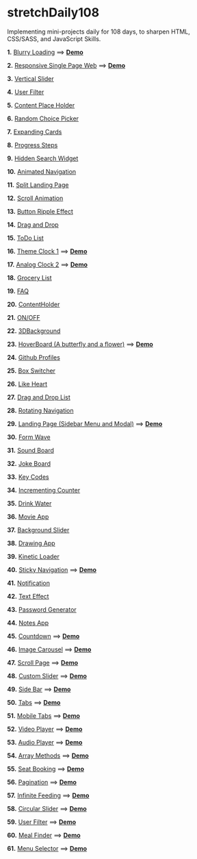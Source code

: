 # stretchDaily108

Implementing mini-projects daily for 108 days, to sharpen HTML, CSS/SASS, and JavaScript Skills.

**1.** [Blurry Loading](https://github.com/whoinlee/stretchDaily108_vanillaJS/tree/main/p_001_1003-BlurryLoading)
==> [**Demo**](http://www.whoin.net/demo/blurryLoading/)

**2.** [Responsive Single Page Web](https://github.com/whoinlee/stretchDaily108_vanillaJS/tree/main/p_002_0822-RSA) ==> [**Demo**](http://www.whoin.net/demo/rsp/)

**3.** [Vertical Slider](https://github.com/whoinlee/stretchDaily108_vanillaJS/tree/main/p_003_081321)

**4.** [User Filter](https://github.com/whoinlee/stretchDaily108_vanillaJS/tree/main/p_004_081421)

**5.** [Content Place Holder](https://github.com/whoinlee/stretchDaily108_vanillaJS/tree/main/p_005_081521)

**6.** [Random Choice Picker](https://github.com/whoinlee/stretchDaily108_vanillaJS/tree/main/p_006_081621)

**7.** [Expanding Cards](https://github.com/whoinlee/stretchDaily108_vanillaJS/tree/main/p_007_081721)

**8.** [Progress Steps](https://github.com/whoinlee/stretchDaily108_vanillaJS/tree/main/p_008_081821)

**9.** [Hidden Search Widget](https://github.com/whoinlee/stretchDaily108_vanillaJS/tree/main/p_009_081921)

**10.** [Animated Navigation](https://github.com/whoinlee/stretchDaily108_vanillaJS/tree/main/p_010_082021)

**11.** [Split Landing Page](https://github.com/whoinlee/stretchDaily108_vanillaJS/tree/main/p_011_082121)

**12.** [Scroll Animation](https://github.com/whoinlee/stretchDaily108_vanillaJS/tree/main/p_012_082321)

**13.** [Button Ripple Effect](https://github.com/whoinlee/stretchDaily108_vanillaJS/tree/main/p_013_082421)

**14.** [Drag and Drop](https://github.com/whoinlee/stretchDaily108_vanillaJS/tree/main/p_014_082521)

**15.** [ToDo List](https://github.com/whoinlee/stretchDaily108_vanillaJS/tree/main/p_015_0826-ToDoList)

**16.** [Theme Clock 1](https://github.com/whoinlee/stretchDaily108_vanillaJS/tree/main/p_016_0827-Clock1) ==> [**Demo**](http://www.whoin.net/demo/themeClock/)

**17.** [Analog Clock 2](https://github.com/whoinlee/stretchDaily108_vanillaJS/tree/main/p_017_0828-Clock2) ==> [**Demo**](http://www.whoin.net/demo/analogClock/index.html)

**18.** [Grocery List](https://github.com/whoinlee/stretchDaily108_vanillaJS/tree/main/p_018_0829-GroceryList)

**19.** [FAQ](https://github.com/whoinlee/stretchDaily108_vanillaJS/tree/main/p_019_0830-FAQ)

**20.** [ContentHolder](https://github.com/whoinlee/stretchDaily108_vanillaJS/tree/main/p_020_0831-ContentHolder)

**21.** [ON/OFF](https://github.com/whoinlee/stretchDaily108_vanillaJS/tree/main/p_021_0901-OnOff)

**22.** [3DBackground](https://github.com/whoinlee/stretchDaily108_vanillaJS/tree/main/p_022_0902-3DBackground)

**23.** [HoverBoard (A butterfly and a flower)](https://github.com/whoinlee/stretchDaily108_vanillaJS/tree/main/p_023_0903-HoverBoard) ==> [**Demo**](http://www.whoin.net/demo/hoverBoard/index.html)

**24.** [Github Profiles](https://github.com/whoinlee/stretchDaily108_vanillaJS/tree/main/p_024_0904-GithubProfiles)

**25.** [Box Switcher](https://github.com/whoinlee/stretchDaily108_vanillaJS/tree/main/p_025_0905-BoxSwitcher)

**26.** [Like Heart](https://github.com/whoinlee/stretchDaily108_vanillaJS/tree/main/p_026_0906-LikeHeart)

**27.** [Drag and Drop List](https://github.com/whoinlee/stretchDaily108_vanillaJS/tree/main/p_027_0907-DragDropList)

**28.** [Rotating Navigation](https://github.com/whoinlee/stretchDaily108_vanillaJS/tree/main/p_028_0908-RotatingNav)

**29.** [Landing Page (Sidebar Menu and Modal)](https://github.com/whoinlee/stretchDaily108_vanillaJS/tree/main/p_029_0909-LandingPage) ==> [**Demo**](http://www.whoin.net/demo/landingPage/index.html)

**30.** [Form Wave](https://github.com/whoinlee/stretchDaily108_vanillaJS/tree/main/p_030_0910-FormWave)

**31.** [Sound Board](https://github.com/whoinlee/stretchDaily108_vanillaJS/tree/main/p_031_0912-SoundBoard)

**32.** [Joke Board](https://github.com/whoinlee/stretchDaily108_vanillaJS/tree/main/p_032_0913-JokeBoard)

**33.** [Key Codes](https://github.com/whoinlee/stretchDaily108_vanillaJS/tree/main/p_033_0914-KeyCodes)

**34.** [Incrementing Counter](https://github.com/whoinlee/stretchDaily108_vanillaJS/tree/main/p_034_0915-IncrementingCounter)

**35.** [Drink Water](https://github.com/whoinlee/stretchDaily108_vanillaJS/tree/main/p_035_0916-DrinkWater)

**36.** [Movie App](https://github.com/whoinlee/stretchDaily108_vanillaJS/tree/main/p_036_0917-MovieApp)

**37.** [Background Slider](https://github.com/whoinlee/stretchDaily108_vanillaJS/tree/main/p_037_0918-BackgroundSlider)

**38.** [Drawing App](https://github.com/whoinlee/stretchDaily108_vanillaJS/tree/main/p_038_0919-BackgroundSlider)

**39.** [Kinetic Loader](https://github.com/whoinlee/stretchDaily108_vanillaJS/tree/main/p_039_0920-KineticLoader)

**40.** [Sticky Navigation](https://github.com/whoinlee/stretchDaily108_vanillaJS/tree/main/p_040_0921-StickyNavigation) ==> [**Demo**](http://www.whoin.net/demo/stickyNav/index.html)

**41.** [Notification](https://github.com/whoinlee/stretchDaily108_vanillaJS/tree/main/p_041_0922-Notification)

**42.** [Text Effect](https://github.com/whoinlee/stretchDaily108_vanillaJS/tree/main/p_042_0923-TextEffect)

**43.** [Password Generator](https://github.com/whoinlee/stretchDaily108_vanillaJS/tree/main/p_043_0924-PasswordGenerator)

**44.** [Notes App](https://github.com/whoinlee/stretchDaily108_vanillaJS/tree/main/p_044_0925-NotesApp)

**45.** [Countdown](https://github.com/whoinlee/stretchDaily108_vanillaJS/tree/main/p_045_0926-CountDown) ==> [**Demo**](http://www.whoin.net/demo/countdown/index.html)

**46.** [Image Carousel](https://github.com/whoinlee/stretchDaily108_vanillaJS/tree/main/p_046_0927-ImageCarousel) ==> [**Demo**](http://www.whoin.net/demo/imageCarousel/index.html)

**47.** [Scroll Page](https://github.com/whoinlee/stretchDaily108_vanillaJS/tree/main/p_047_0928-ScrollPage) ==> [**Demo**](http://www.whoin.net/demo/scrollPage/index.html)

**48.** [Custom Slider](https://github.com/whoinlee/stretchDaily108_vanillaJS/tree/main/p_048_0929-CustomSlider) ==> [**Demo**](http://www.whoin.net/demo/customSlider/index.html)

**49.** [Side Bar](https://github.com/whoinlee/stretchDaily108_vanillaJS/tree/main/p_049_0930-SideBar) ==> [**Demo**](http://www.whoin.net/demo/sideBar/index.html)

**50.** [Tabs](https://github.com/whoinlee/stretchDaily108_vanillaJS/tree/main/p_050_1001-Tabs) ==> [**Demo**](http://www.whoin.net/demo/tabs/index.html)

**51.** [Mobile Tabs](https://github.com/whoinlee/stretchDaily108_vanillaJS/tree/main/p_051_1002-MobileTabs) ==> [**Demo**](http://www.whoin.net/demo/mobileTabs/index.html)

**52.** [Video Player](https://github.com/whoinlee/stretchDaily108_vanillaJS/tree/main/p_052_1003-VideoPlayer) ==> [**Demo**](http://www.whoin.net/demo/videoPlayer/index.html)

**53.** [Audio Player](https://github.com/whoinlee/stretchDaily108_vanillaJS/tree/main/p_053_1004-AudioPlayer) ==> [**Demo**](http://www.whoin.net/demo/audioPlayer/index.html)

**54.** [Array Methods](https://github.com/whoinlee/stretchDaily108_vanillaJS/tree/main/p_054_1005-ArrayMethods) ==> [**Demo**](http://www.whoin.net/demo/arrayMethods/)

**55.** [Seat Booking](https://github.com/whoinlee/stretchDaily108_vanillaJS/tree/main/p_055_1006-SeatBooking) ==> [**Demo**](http://www.whoin.net/demo/seatBooking/)

**56.** [Pagination](https://github.com/whoinlee/stretchDaily108_vanillaJS/tree/main/p_056_1007-Pagination) ==> [**Demo**](http://www.whoin.net/demo/pagination/)

**57.** [Infinite Feeding](https://github.com/whoinlee/stretchDaily108_vanillaJS/tree/main/p_057_1008-InfiniteFeeding) ==> [**Demo**](http://www.whoin.net/demo/infiniteFeeding/)

**58.** [Circular Slider](https://github.com/whoinlee/stretchDaily108_vanillaJS/tree/main/p_058_1009-CircularSlider)
==> [**Demo**](http://www.whoin.net/demo/circularSlider/)

**59.** [User Filter](https://github.com/whoinlee/stretchDaily108_vanillaJS/tree/main/p_059_1010-UserFilter)
==> [**Demo**](http://www.whoin.net/demo/userFilter/)

**60.** [Meal Finder](https://github.com/whoinlee/stretchDaily108_vanillaJS/tree/main/p_060_1011-MealFinder)
==> [**Demo**](http://www.whoin.net/demo/mealFinder/)

**61.** [Menu Selector](https://github.com/whoinlee/stretchDaily108_vanillaJS/tree/main/p_061_1012-MenuSelector)
==> [**Demo**](http://www.whoin.net/demo/menuSelector/)
